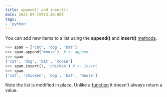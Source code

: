 ```yaml
---
title: append() and insert()
date: 2021-09-15T13:36:00Z
tags:
- 'python'
---
```


You can add new items to a list using the **append()** and **insert()** [methods](20210915132936-methods.md).

```python
>>> spam = ['cat', 'dog', 'bat']
>>> spam.append('moose')  # <- append
>>> spam
['cat', 'dog', 'bat', 'moose']
>>> spam.insert(1, 'chicken') # <- insert
>>> spam
['cat', 'chicken', 'dog', 'bat', 'moose']
```

Note the list is modified in place. Unlike a
[function](20210912120056-functions.md) it doesn't always return a value.
